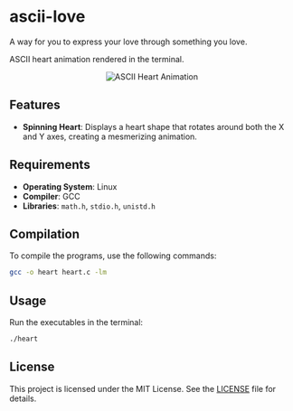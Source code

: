 # ascii-love

A way for you to express your love through something you love.

ASCII heart animation rendered in the terminal.

<p align="center">
  <img src="media/heart.gif", alt="ASCII Heart Animation">
</p>

## Features

- **Spinning Heart**: Displays a heart shape that rotates around both the X and Y axes, creating a mesmerizing animation.

## Requirements

- **Operating System**: Linux
- **Compiler**: GCC
- **Libraries**: `math.h`, `stdio.h`, `unistd.h`

## Compilation

To compile the programs, use the following commands:

```sh
gcc -o heart heart.c -lm
```

## Usage

Run the executables in the terminal:

```sh
./heart
```

## License

This project is licensed under the MIT License. See the [LICENSE](LICENSE) file for details.
